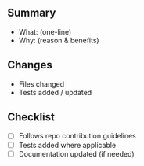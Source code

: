 <!-- Short description of the change -->
## Summary
- What: (one-line)
- Why: (reason & benefits)

## Changes
- Files changed
- Tests added / updated

## Checklist
- [ ] Follows repo contribution guidelines
- [ ] Tests added where applicable
- [ ] Documentation updated (if needed)

